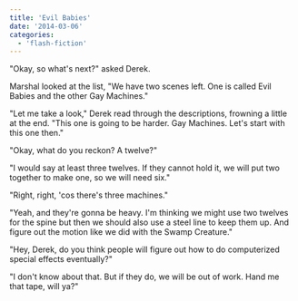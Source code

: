```yaml
---
title: 'Evil Babies'
date: '2014-03-06'
categories:
  - 'flash-fiction'
---
```


"Okay, so what's next?" asked Derek.

Marshal looked at the list, "We have two scenes left. One is called Evil Babies
and the other Gay Machines."

<!-- truncate -->

"Let me take a look," Derek read through the descriptions, frowning a little at
the end. "This one is going to be harder. Gay Machines. Let's start with this
one then."

"Okay, what do you reckon? A twelve?"

"I would say at least three twelves. If they cannot hold it, we will put two
together to make one, so we will need six."

"Right, right, 'cos there's three machines."

"Yeah, and they're gonna be heavy. I'm thinking we might use two twelves for the
spine but then we should also use a steel line to keep them up. And figure out
the motion like we did with the Swamp Creature."

"Hey, Derek, do you think people will figure out how to do computerized special
effects eventually?"

"I don't know about that. But if they do, we will be out of work. Hand me that
tape, will ya?"
